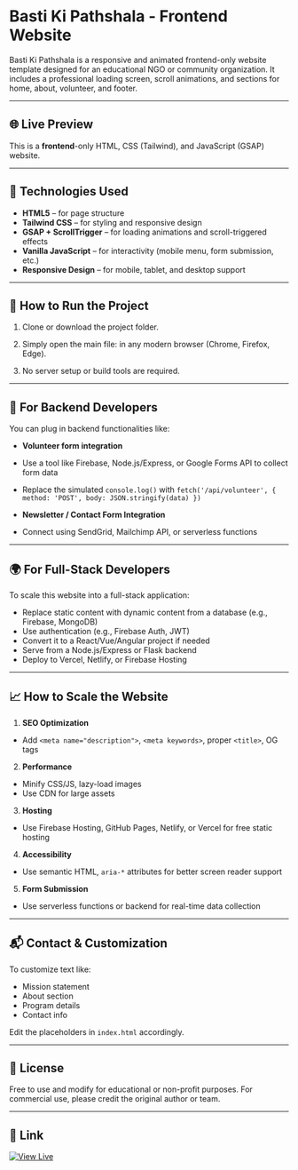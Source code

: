 # Basti Ki Pathshala - Frontend Website

Basti Ki Pathshala is a responsive and animated frontend-only website template designed for an educational NGO or community organization. It includes a professional loading screen, scroll animations, and sections for home, about, volunteer, and footer.

---

## 🌐 Live Preview

This is a **frontend**-only HTML, CSS (Tailwind), and JavaScript (GSAP) website.

---

## 🚀 Technologies Used

- **HTML5** – for page structure  
- **Tailwind CSS** – for styling and responsive design  
- **GSAP + ScrollTrigger** – for loading animations and scroll-triggered effects  
- **Vanilla JavaScript** – for interactivity (mobile menu, form submission, etc.)  
- **Responsive Design** – for mobile, tablet, and desktop support  

---

## 📁 How to Run the Project

1. Clone or download the project folder.

2. Simply open the main file:
in any modern browser (Chrome, Firefox, Edge).

3. No server setup or build tools are required.

---

## 🧠 For Backend Developers

You can plug in backend functionalities like:

- **Volunteer form integration**  
- Use a tool like Firebase, Node.js/Express, or Google Forms API to collect form data
- Replace the simulated `console.log()` with `fetch('/api/volunteer', { method: 'POST', body: JSON.stringify(data) })`  

- **Newsletter / Contact Form Integration**  
- Connect using SendGrid, Mailchimp API, or serverless functions

---

## 🌍 For Full-Stack Developers

To scale this website into a full-stack application:

- Replace static content with dynamic content from a database (e.g., Firebase, MongoDB)
- Use authentication (e.g., Firebase Auth, JWT)
- Convert it to a React/Vue/Angular project if needed
- Serve from a Node.js/Express or Flask backend
- Deploy to Vercel, Netlify, or Firebase Hosting

---

## 📈 How to Scale the Website

1. **SEO Optimization**
- Add `<meta name="description">`, `<meta keywords>`, proper `<title>`, OG tags
2. **Performance**
- Minify CSS/JS, lazy-load images
- Use CDN for large assets
3. **Hosting**
- Use Firebase Hosting, GitHub Pages, Netlify, or Vercel for free static hosting
4. **Accessibility**
- Use semantic HTML, `aria-*` attributes for better screen reader support
5. **Form Submission**
- Use serverless functions or backend for real-time data collection

---

## 📬 Contact & Customization

To customize text like:
- Mission statement
- About section
- Program details
- Contact info  

Edit the placeholders in `index.html` accordingly.

---

## 🔐 License

Free to use and modify for educational or non-profit purposes. For commercial use, please credit the original author or team.

---

## 🔗 Link
[![View Live](https://img.shields.io/badge/View%20Live-Click%20Here-blue)](https://dynamic-kitsune-c1e5e9.netlify.app/)

